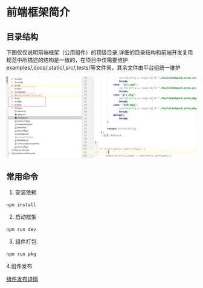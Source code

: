 # 前端框架简介
## 目录结构

下图仅仅说明前端框架（公用组件）的顶级目录,详细的目录结构和前端开发复用规范中所描述的结构是一致的，在项目中仅需要维护 examples/,docs/,static/,src/,tests/等文件夹，其余文件由平台组统一维护

![img](../../images/summary/ml.png)




## 常用命令

1. 安装依赖

`npm install`

2. 启动框架

`npm run dev`

3. 组件打包

`npm run pkg`

4.组件发布

[组件发布详情](./deploy.md)

